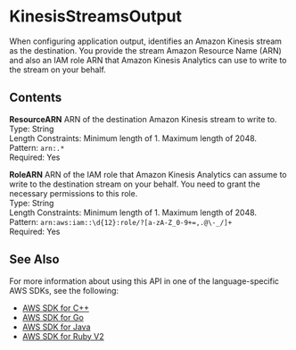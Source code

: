 # KinesisStreamsOutput<a name="API_KinesisStreamsOutput"></a>

When configuring application output, identifies an Amazon Kinesis stream as the destination\. You provide the stream Amazon Resource Name \(ARN\) and also an IAM role ARN that Amazon Kinesis Analytics can use to write to the stream on your behalf\.

## Contents<a name="API_KinesisStreamsOutput_Contents"></a>

 **ResourceARN**   <a name="analytics-Type-KinesisStreamsOutput-ResourceARN"></a>
ARN of the destination Amazon Kinesis stream to write to\.  
Type: String  
Length Constraints: Minimum length of 1\. Maximum length of 2048\.  
Pattern: `arn:.*`   
Required: Yes

 **RoleARN**   <a name="analytics-Type-KinesisStreamsOutput-RoleARN"></a>
ARN of the IAM role that Amazon Kinesis Analytics can assume to write to the destination stream on your behalf\. You need to grant the necessary permissions to this role\.  
Type: String  
Length Constraints: Minimum length of 1\. Maximum length of 2048\.  
Pattern: `arn:aws:iam::\d{12}:role/?[a-zA-Z_0-9+=,.@\-_/]+`   
Required: Yes

## See Also<a name="API_KinesisStreamsOutput_SeeAlso"></a>

For more information about using this API in one of the language\-specific AWS SDKs, see the following:
+  [AWS SDK for C\+\+](https://docs.aws.amazon.com/goto/SdkForCpp/kinesisanalytics-2015-08-14/KinesisStreamsOutput) 
+  [AWS SDK for Go](https://docs.aws.amazon.com/goto/SdkForGoV1/kinesisanalytics-2015-08-14/KinesisStreamsOutput) 
+  [AWS SDK for Java](https://docs.aws.amazon.com/goto/SdkForJava/kinesisanalytics-2015-08-14/KinesisStreamsOutput) 
+  [AWS SDK for Ruby V2](https://docs.aws.amazon.com/goto/SdkForRubyV2/kinesisanalytics-2015-08-14/KinesisStreamsOutput) 